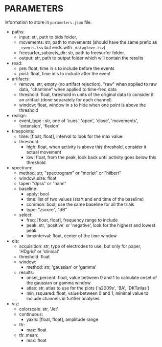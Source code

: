 # PARAMETERS
Information to store in `parameters.json` file.


  - paths:
    - input: str, path to bids folder,
    - movements: str, path to movements (should have the same prefix as `_events.tsv` but ends with `_dataglove.tsv`)
    - freesurfer_subjects_dir: str, path to freesurfer folder,
    - output: str, path to output folder which will contain the results
  - read:
    - pre: float, time in s to include before the events
    - post: float, time in s to include after the event
  - artifacts:
    - remove: str, empty (no artifact rejection), "raw" when applied to raw data, "chantime" when applied to time-freq data
    - threshold: float, threshold in units of the original data to consider it an artifact (done separately for each channel)
    - window: float, window in s to hide when one point is above the threshold
  - realign:
    - event_type : str, one of 'cues', 'open', 'close', 'movements', 'extension', 'flexion'
  - timepoints:
    - time: [float, float], interval to look for the max value
    - threshold:
      - high: float, when activity is above this threshold, consider it actual movement
      - low: float, from the peak, look back until activity goes below this threshold
  - spectrum:
    - method: str, "spectrogram" or "morlet" or "hilbert"
    - window_size: float
    - taper: "dpss" or "hann"
    - baseline:
      - apply: bool
      - time: list of two values (start and end time of the baseline)
      - common: bool, use the same baseline for all the trials
      - type: "zscore", "dB"
    - select:
      - freq: [float, float], frequency range to include
      - peak: str, 'positive' or 'negative', look for the highest and lowest peak
      - timeinterval: float, center of the time window
  - ols:
    - acquisition: str, type of electrodes to use, but only for paper, 'HDgrid' or 'clinical' 
    - threshold: float
    - window:
      - method: str, 'gaussian' or 'gamma'
    - results:
      - onset_percent: float, value between 0 and 1 to calculate onset of the gaussian or gamma window
      - atlas: str, atlas to use for the plots ('a2009s', 'BA', 'DKTatlas')
      - min_rsquared: float, value between 0 and 1, minimal value to include channels in further analyses
  - viz:
    - colorscale: str, 'Jet'
    - continuous:
      - yaxis: [float, float], amplitude range
    - tfr:
      - max: float
    - tfr_mean:
      - max: float
